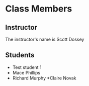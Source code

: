 # Class Members

## Instructor

The instructor's name is Scott Dossey

## Students

- Test student 1
- Mace Phillips
- Richard Murphy
*Claire Novak